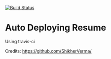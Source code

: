 [![Build Status](https://travis-ci.org/justinsoon/resume.svg?branch=master)](https://travis-ci.org/justinsoon/resume)

# Auto Deploying Resume
Using travis-ci

Credits: https://github.com/ShikherVerma/
